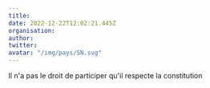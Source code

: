 ```yaml
---
title: 
date: 2022-12-22T12:02:21.445Z
organisation: 
author: 
twitter: 
avatar: "/img/pays/SN.svg"
---
```


Il n'a pas le droit de participer qu'il respecte la constitution 